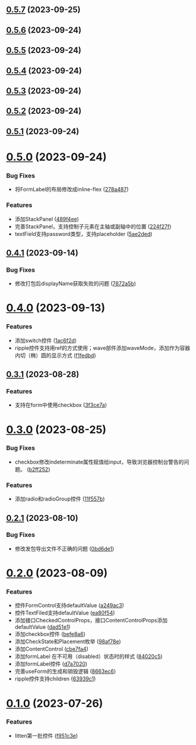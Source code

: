 ## [0.5.7](https://github.com/liuxian496/litten/compare/v0.5.6...v0.5.7) (2023-09-25)



## [0.5.6](https://github.com/liuxian496/litten/compare/v0.5.5...v0.5.6) (2023-09-24)



## [0.5.5](https://github.com/liuxian496/litten/compare/v0.5.4...v0.5.5) (2023-09-24)



## [0.5.4](https://github.com/liuxian496/litten/compare/v0.5.3...v0.5.4) (2023-09-24)



## [0.5.3](https://github.com/liuxian496/litten/compare/v0.5.2...v0.5.3) (2023-09-24)



## [0.5.2](https://github.com/liuxian496/litten/compare/v0.5.1...v0.5.2) (2023-09-24)



## [0.5.1](https://github.com/liuxian496/litten/compare/v0.5.0...v0.5.1) (2023-09-24)



# [0.5.0](https://github.com/liuxian496/litten/compare/v0.4.1...v0.5.0) (2023-09-24)


### Bug Fixes

* 将FormLabel的布局修改成inline-flex ([278a487](https://github.com/liuxian496/litten/commit/278a48713129562391565481e9c94b8d60f7e454))


### Features

* 添加StackPanel ([489f4ee](https://github.com/liuxian496/litten/commit/489f4eef6aa096240df7fbb0770fffcc20fde95c))
* 完善StackPanel，支持控制子元素在主轴或副轴中的位置 ([224f27f](https://github.com/liuxian496/litten/commit/224f27fd415be05d80241e09c11b46f21edcaef7))
* textField支持password类型，支持placeholder ([5ae2ded](https://github.com/liuxian496/litten/commit/5ae2ded1094340b4ce64680e14fb8442b258bf1f))



## [0.4.1](https://github.com/liuxian496/litten/compare/v0.4.0...v0.4.1) (2023-09-14)


### Bug Fixes

* 修改打包后displayName获取失败的问题 ([7872a5b](https://github.com/liuxian496/litten/commit/7872a5be896d613e2694aeea0bb89006c2ca25ca))



# [0.4.0](https://github.com/liuxian496/litten/compare/v0.3.1...v0.4.0) (2023-09-13)


### Features

* 添加switch控件 ([1ac6f2d](https://github.com/liuxian496/litten/commit/1ac6f2d6d1c925678b87323c41cccd9061533989))
* ripple控件支持用ref的方式使用；wave部件添加waveMode，添加作为容器内切（椭）圆的显示方式 ([f1fedbd](https://github.com/liuxian496/litten/commit/f1fedbd41356efbf5732f5a7b91b6d1bd4ee0f2d))



## [0.3.1](https://github.com/liuxian496/litten/compare/v0.3.0...v0.3.1) (2023-08-28)


### Features

* 支持在form中使用checkbox ([3f3ce7a](https://github.com/liuxian496/litten/commit/3f3ce7a01c8ac43518b177d6c846d8bc81ef54ee))



# [0.3.0](https://github.com/liuxian496/litten/compare/v0.2.1...v0.3.0) (2023-08-25)


### Bug Fixes

* checkbox修改indeterminate属性赋值给input，导致浏览器控制台警告的问题。 ([b2ff252](https://github.com/liuxian496/litten/commit/b2ff2526fb51013bb890140d0ddbff0889a541ef))


### Features

* 添加radio和radioGroup控件 ([11f557b](https://github.com/liuxian496/litten/commit/11f557bcdbfda7e162b7a4e90ef531225cd10e08))



## [0.2.1](https://github.com/liuxian496/litten/compare/v0.2.0...v0.2.1) (2023-08-10)


### Bug Fixes

* 修改发包导出文件不正确的问题 ([0bd6de1](https://github.com/liuxian496/litten/commit/0bd6de1ffd912b0b74a1b9068f55041f752719c6))



# [0.2.0](https://github.com/liuxian496/litten/compare/v0.1.0...v0.2.0) (2023-08-09)


### Features

* 控件FormControl支持defaultValue ([a249ac3](https://github.com/liuxian496/litten/commit/a249ac3518098caad1d404b3b48e474d939b5a75))
* 控件TextFiled支持defaultValue ([ea80f54](https://github.com/liuxian496/litten/commit/ea80f54f9e6dcf513b3679d8a3e579a81d1c6635))
* 添加接口CheckedControlProps，接口ContentControlProps添加defaultValue ([dad51e1](https://github.com/liuxian496/litten/commit/dad51e11deba5a873c4b08de7ee58340505c7275))
* 添加checkbox控件 ([befe8a6](https://github.com/liuxian496/litten/commit/befe8a64c251dfba7b4f3066c609b0449085877f))
* 添加CheckState和Placement枚举 ([98af78e](https://github.com/liuxian496/litten/commit/98af78e13f45258c7ac7d941af99979d0ee7edb3))
* 添加ContentControl ([cbe7fa4](https://github.com/liuxian496/litten/commit/cbe7fa46a37c11e2089b68ac4cbb66cfa4c07b26))
* 添加formLabel 在不可用（disabled）状态时的样式 ([84020c5](https://github.com/liuxian496/litten/commit/84020c5076d71018bfa36e7d322bbc7bfa0ab91b))
* 添加formLabel控件 ([d7a7020](https://github.com/liuxian496/litten/commit/d7a7020afdeb58b9ee034284ba0e438ba2684ec1))
* 完善useForm的生成和销毁逻辑 ([8663ec6](https://github.com/liuxian496/litten/commit/8663ec61e31b035fa1c6c58a5cfe8c9ca3f9643d))
* ripple控件支持children ([63939c1](https://github.com/liuxian496/litten/commit/63939c11b037b8eb7a50e12dc74de95e2a707643))



# [0.1.0](https://github.com/liuxian496/litten/compare/f951c3e86f8228ea579703e8b809be6e2107e5f7...v0.1.0) (2023-07-26)


### Features

* litten第一批控件 ([f951c3e](https://github.com/liuxian496/litten/commit/f951c3e86f8228ea579703e8b809be6e2107e5f7))



